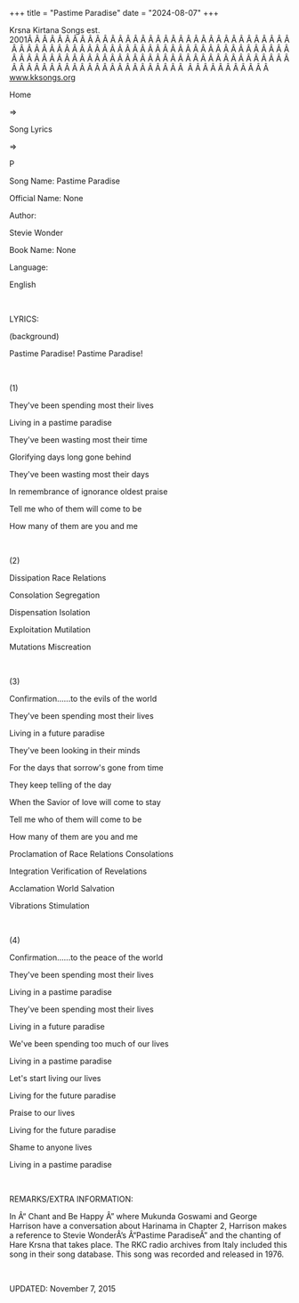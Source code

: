 +++ 
title = "Pastime Paradise"
date = "2024-08-07"
+++

Krsna Kirtana Songs est. 2001Â Â Â Â Â Â Â Â Â Â Â Â Â Â Â Â Â Â Â Â Â Â Â Â Â Â Â Â Â Â Â Â Â Â Â Â Â Â Â Â Â Â Â Â Â Â Â Â Â Â Â Â Â Â Â Â Â Â Â Â Â Â Â Â Â Â Â Â Â Â Â Â Â Â Â Â Â Â Â Â Â Â Â Â Â Â Â Â Â Â Â Â Â Â Â Â Â Â Â Â Â Â Â Â Â Â Â Â Â Â Â Â Â Â Â Â Â Â Â Â Â Â Â Â Â Â Â Â Â Â Â Â  Â Â Â Â Â Â Â Â Â Â Â  
www.kksongs.org








Home
 
⇒
 
Song Lyrics
 
⇒
 
P


Song
Name: Pastime Paradise


Official
Name: None


Author:

Stevie Wonder


Book
Name: None


Language:

English


 


LYRICS:


(background)


Pastime
 Paradise! Pastime Paradise!


 


(1)


They've
been spending most their lives


Living
in a pastime paradise


They've
been wasting most their time


Glorifying
days long gone behind


They've
been wasting most their days


In
remembrance of ignorance oldest praise


Tell
me who of them will come to be


How
many of them are you and me


 


(2)


Dissipation
Race Relations


Consolation
Segregation


Dispensation
Isolation


Exploitation
Mutilation


Mutations
Miscreation


 


(3)


Confirmation......to
the evils of the world


They've
been spending most their lives


Living
in a future paradise


They've
been looking in their minds


For
the days that sorrow's gone from time


They
keep telling of the day


When
the Savior of love will come to stay


Tell
me who of them will come to be


How
many of them are you and me


Proclamation
of Race Relations Consolations


Integration
Verification of Revelations


Acclamation
World Salvation


Vibrations
Stimulation


 


(4)


Confirmation......to
the peace of the world


They've
been spending most their lives


Living
in a pastime paradise


They've
been spending most their lives


Living
in a future paradise


We've
been spending too much of our lives


Living
in a pastime paradise


Let's
start living our lives


Living
for the future paradise


Praise
to our lives


Living
for the future paradise


Shame
to anyone lives


Living
in a pastime paradise


 


REMARKS/EXTRA
INFORMATION:


In
Â“
Chant
and Be Happy
Â” where Mukunda Goswami and George Harrison
have a conversation about Harinama in Chapter 2, Harrison makes a reference to
Stevie WonderÂ’s Â“Pastime ParadiseÂ” and the chanting of Hare Krsna that takes
place. The RKC radio archives from Italy included this song in their song
database. This song was recorded and released in 1976.


 


UPDATED:
 November 7, 2015